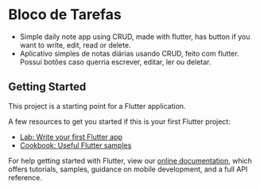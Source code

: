 # Bloco de Tarefas

- Simple daily note app using CRUD, made with flutter, has button if you want to write, edit, read or delete.
- Aplicativo simples de notas diárias usando CRUD, feito com flutter. Possui botôes caso querria escrever, editar, ler ou deletar.


## Getting Started

This project is a starting point for a Flutter application.

A few resources to get you started if this is your first Flutter project:

- [Lab: Write your first Flutter app](https://flutter.dev/docs/get-started/codelab)
- [Cookbook: Useful Flutter samples](https://flutter.dev/docs/cookbook)

For help getting started with Flutter, view our
[online documentation](https://flutter.dev/docs), which offers tutorials,
samples, guidance on mobile development, and a full API reference.
